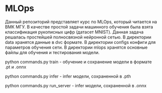 # MLOps
Данный репозиторий представляет курс по MLOps, который читается на ВМК МГУ. В качестве простой задачи машинного обучения была взята классификация рукописных цифр (датасет MNIST). Данная задача решалась простейшей полносвязной нейронной сетью.
В директории data хранятся данные в dvc формате. В директории configs конфиги для параметров обучения сети. В директории mlops хранятся основные файлы для обучения и тестирования модели.

python commands.py train - обучение и сохранение модели в формате .pt и .onnx

python commands.py infer - infer модели, сохраненной в .pth

python commands.py run_server - infer модели, сохраненной в .onnx
